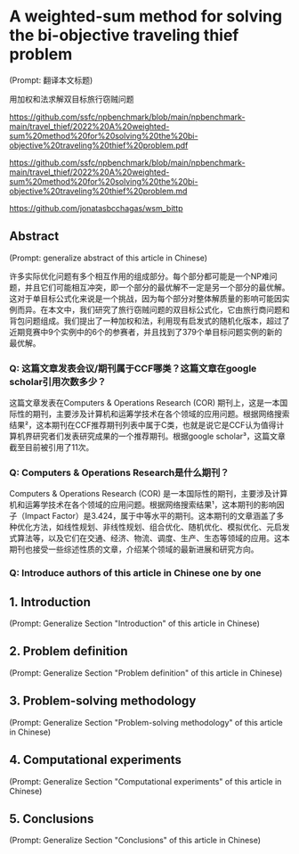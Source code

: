 # A weighted-sum method for solving the bi-objective traveling thief problem

(Prompt: 翻译本文标题)

用加权和法求解双目标旅行窃贼问题

https://github.com/ssfc/npbenchmark/blob/main/npbenchmark-main/travel_thief/2022%20A%20weighted-sum%20method%20for%20solving%20the%20bi-objective%20traveling%20thief%20problem.pdf

https://github.com/ssfc/npbenchmark/blob/main/npbenchmark-main/travel_thief/2022%20A%20weighted-sum%20method%20for%20solving%20the%20bi-objective%20traveling%20thief%20problem.md

https://github.com/jonatasbcchagas/wsm_bittp

## Abstract

(Prompt: generalize abstract of this article in Chinese)

许多实际优化问题有多个相互作用的组成部分。每个部分都可能是一个NP难问题，并且它们可能相互冲突，即一个部分的最优解不一定是另一个部分的最优解。这对于单目标公式化来说是一个挑战，因为每个部分对整体解质量的影响可能因实例而异。在本文中，我们研究了旅行窃贼问题的双目标公式化，它由旅行商问题和背包问题组成。我们提出了一种加权和法，利用现有启发式的随机化版本，超过了近期竞赛中9个实例中的6个的参赛者，并且找到了379个单目标问题实例的新的最优解。

### Q: 这篇文章发表会议/期刊属于CCF哪类？这篇文章在google scholar引用次数多少？

这篇文章发表在Computers & Operations Research (COR) 期刊上，这是一本国际性的期刊，主要涉及计算机和运筹学技术在各个领域的应用问题。根据网络搜索结果²，这本期刊在CCF推荐期刊列表中属于C类，也就是说它是CCF认为值得计算机界研究者们发表研究成果的一个推荐期刊。根据google scholar³，这篇文章截至目前被引用了11次。

### Q: Computers & Operations Research是什么期刊？

Computers & Operations Research (COR) 是一本国际性的期刊，主要涉及计算机和运筹学技术在各个领域的应用问题。根据网络搜索结果¹，这本期刊的影响因子（Impact Factor）是3.424，属于中等水平的期刊。这本期刊的文章涵盖了多种优化方法，如线性规划、非线性规划、组合优化、随机优化、模拟优化、元启发式算法等，以及它们在交通、经济、物流、调度、生产、生态等领域的应用。这本期刊也接受一些综述性质的文章，介绍某个领域的最新进展和研究方向。

### Q: Introduce authors of this article in Chinese one by one

## 1. Introduction

(Prompt: Generalize Section "Introduction" of this article in Chinese)

## 2. Problem definition

(Prompt: Generalize Section "Problem definition" of this article in Chinese)

## 3. Problem-solving methodology

(Prompt: Generalize Section "Problem-solving methodology" of this article in Chinese)

## 4. Computational experiments

(Prompt: Generalize Section "Computational experiments" of this article in Chinese)

## 5. Conclusions

(Prompt: Generalize Section "Conclusions" of this article in Chinese)

